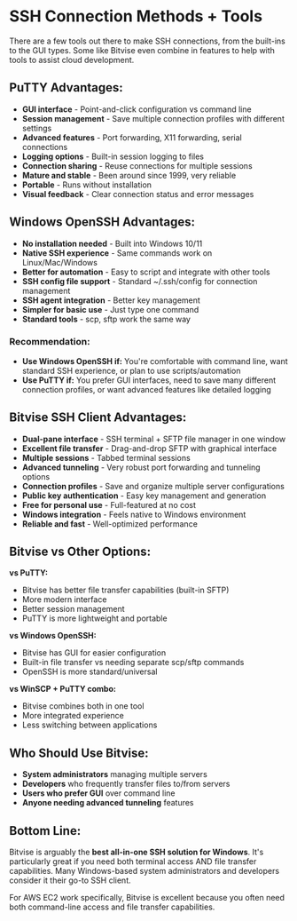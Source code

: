 # SSH Connection Methods + Tools
There are a few tools out there to make SSH connections, from the built-ins to the GUI types. Some like Bitvise even combine in features to help with tools to assist cloud development.

## PuTTY Advantages:
- **GUI interface** - Point-and-click configuration vs command line
- **Session management** - Save multiple connection profiles with different settings
- **Advanced features** - Port forwarding, X11 forwarding, serial connections
- **Logging options** - Built-in session logging to files
- **Connection sharing** - Reuse connections for multiple sessions
- **Mature and stable** - Been around since 1999, very reliable
- **Portable** - Runs without installation
- **Visual feedback** - Clear connection status and error messages

## Windows OpenSSH Advantages:
- **No installation needed** - Built into Windows 10/11
- **Native SSH experience** - Same commands work on Linux/Mac/Windows
- **Better for automation** - Easy to script and integrate with other tools
- **SSH config file support** - Standard ~/.ssh/config for connection management
- **SSH agent integration** - Better key management
- **Simpler for basic use** - Just type one command
- **Standard tools** - scp, sftp work the same way

### Recommendation:
- **Use Windows OpenSSH if:** You're comfortable with command line, want standard SSH experience, or plan to use scripts/automation
- **Use PuTTY if:** You prefer GUI interfaces, need to save many different connection profiles, or want advanced features like detailed logging

## Bitvise SSH Client Advantages:
- **Dual-pane interface** - SSH terminal + SFTP file manager in one window
- **Excellent file transfer** - Drag-and-drop SFTP with graphical interface
- **Multiple sessions** - Tabbed terminal sessions
- **Advanced tunneling** - Very robust port forwarding and tunneling options
- **Connection profiles** - Save and organize multiple server configurations
- **Public key authentication** - Easy key management and generation
- **Free for personal use** - Full-featured at no cost
- **Windows integration** - Feels native to Windows environment
- **Reliable and fast** - Well-optimized performance

## Bitvise vs Other Options:

**vs PuTTY:**
- Bitvise has better file transfer capabilities (built-in SFTP)
- More modern interface
- Better session management
- PuTTY is more lightweight and portable

**vs Windows OpenSSH:**
- Bitvise has GUI for easier configuration
- Built-in file transfer vs needing separate scp/sftp commands
- OpenSSH is more standard/universal

**vs WinSCP + PuTTY combo:**
- Bitvise combines both in one tool
- More integrated experience
- Less switching between applications

## Who Should Use Bitvise:
- **System administrators** managing multiple servers
- **Developers** who frequently transfer files to/from servers
- **Users who prefer GUI** over command line
- **Anyone needing advanced tunneling** features

## Bottom Line:
Bitvise is arguably the **best all-in-one SSH solution for Windows**. It's particularly great if you need both terminal access AND file transfer capabilities. Many Windows-based system administrators and developers consider it their go-to SSH client.

For AWS EC2 work specifically, Bitvise is excellent because you often need both command-line access and file transfer capabilities.
